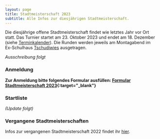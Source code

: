 ```yaml
---
layout: page
title: Stadtmeisterschaft 2023
subtitle: Alle Infos zur diesjährigen Stadtmeisterschaft.
---
```


Die diesjährige offene Stadtmeisterschaft findet wie letztes Jahr vor Ort statt. Das Turnier startet am 23. Oktober 2023
und endet am 18. Dezember (siehe [Terminkalender](/terminkalender)). Die Runden werden jeweils am Montagabend im
Ex-Schulhaus [Tschudiwies](/info) ausgetragen.

_Ausschreibung folgt_

### Anmeldung

**Zur Anmeldung bitte folgendes Formular
ausfüllen: [Formular Stadtmeisterschaft 2023](https://docs.google.com/forms/d/1D8ArUZ1piGJZ9Pt0ZFTalvrIAe_ORjTrWIEC-z8BhIg){:target="\_blank"}**

### Startliste

_(Update folgt)_

### Vergangene Stadtmeisterschaften

Infos zur vergangenen Stadtmeisterschaft 2022 findet
ihr [hier](http://www.schachklub-sg.ch/turniere/stadtmeisterschaft/2022).
